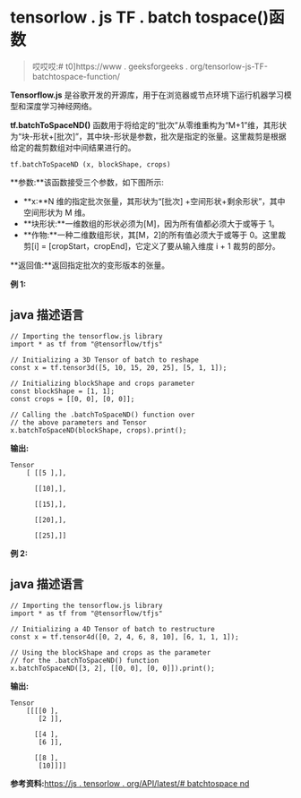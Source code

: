 # tensorlow . js TF . batch tospace()函数

> 哎哎哎:# t0]https://www . geeksforgeeks . org/tensorlow-js-TF-batchtospace-function/

**Tensorflow.js** 是谷歌开发的开源库，用于在浏览器或节点环境下运行机器学习模型和深度学习神经网络。

**tf.batchToSpaceND()** 函数用于将给定的“批次”从零维重构为“M+1”维，其形状为“块-形状+[批次]”，其中块-形状是参数，批次是指定的张量。这里裁剪是根据给定的裁剪数组对中间结果进行的。

```
tf.batchToSpaceND (x, blockShape, crops)
```

**参数:**该函数接受三个参数，如下图所示:

*   **x:**N 维的指定批次张量，其形状为“[批次] +空间形状+剩余形状”，其中空间形状为 M 维。
*   **块形状:**一维数组的形状必须为[M]，因为所有值都必须大于或等于 1。
*   **作物:**一种二维数组形状，其[M，2]的所有值必须大于或等于 0。这里裁剪[i] = [cropStart，cropEnd]，它定义了要从输入维度 i + 1 裁剪的部分。

**返回值:**返回指定批次的变形版本的张量。

**例 1:**

## java 描述语言

```
// Importing the tensorflow.js library
import * as tf from "@tensorflow/tfjs"

// Initializing a 3D Tensor of batch to reshape
const x = tf.tensor3d([5, 10, 15, 20, 25], [5, 1, 1]);

// Initializing blockShape and crops parameter
const blockShape = [1, 1];
const crops = [[0, 0], [0, 0]];

// Calling the .batchToSpaceND() function over
// the above parameters and Tensor
x.batchToSpaceND(blockShape, crops).print();
```

**输出:**

```
Tensor
    [ [[5 ],],

      [[10],],

      [[15],],

      [[20],],

      [[25],]]
```

**例 2:**

## java 描述语言

```
// Importing the tensorflow.js library
import * as tf from "@tensorflow/tfjs"

// Initializing a 4D Tensor of batch to restructure
const x = tf.tensor4d([0, 2, 4, 6, 8, 10], [6, 1, 1, 1]);

// Using the blockShape and crops as the parameter
// for the .batchToSpaceND() function
x.batchToSpaceND([3, 2], [[0, 0], [0, 0]]).print();
```

**输出:**

```
Tensor
    [[[[0 ],
       [2 ]],

      [[4 ],
       [6 ]],

      [[8 ],
       [10]]]]
```

**参考资料:**[https://js . tensorlow . org/API/latest/# batchtospace nd](https://js.tensorflow.org/api/latest/#batchToSpaceND)